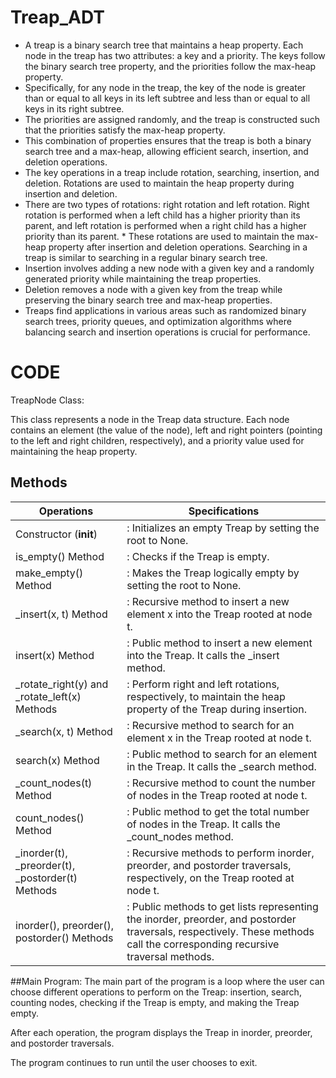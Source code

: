 # Treap_ADT

* A treap is a binary search tree that maintains a heap property. Each node in the treap has two attributes: a key and a priority. The keys follow the binary search tree property, and the priorities follow the max-heap property. 
* Specifically, for any node in the treap, the key of the node is greater than or equal to all keys in its left subtree and less than or equal to all keys in its right subtree. 
* The priorities are assigned randomly, and the treap is constructed such that the priorities satisfy the max-heap property. 
* This combination of properties ensures that the treap is both a binary search tree and a max-heap, allowing efficient search, insertion, and deletion operations.
* The key operations in a treap include rotation, searching, insertion, and deletion. Rotations are used to maintain the heap property during insertion and deletion. 
* There are two types of rotations: right rotation and left rotation. Right rotation is performed when a left child has a higher priority than its parent, and left rotation is performed when a right child has a higher priority than its parent. * These rotations are used to maintain the max-heap property after insertion and deletion operations. Searching in a treap is similar to searching in a regular binary search tree. 
* Insertion involves adding a new node with a given key and a randomly generated priority while maintaining the treap properties. 
* Deletion removes a node with a given key from the treap while preserving the binary search tree and max-heap properties. 
* Treaps find applications in various areas such as randomized binary search trees, priority queues, and optimization algorithms where balancing search and insertion operations is crucial for performance.

# CODE
TreapNode Class:

This class represents a node in the Treap data structure. Each node contains an element (the value of the node), left and right pointers (pointing to the left and right children, respectively), and a priority value used for maintaining the heap property.

## Methods
|Operations| Specifications|
|----------|---------------|
|Constructor (__init__)|: Initializes an empty Treap by setting the root to None.
|is_empty() Method|: Checks if the Treap is empty.
|make_empty() Method|: Makes the Treap logically empty by setting the root to None.
|_insert(x, t) Method|: Recursive method to insert a new element x into the Treap rooted at node t.
|insert(x) Method|: Public method to insert a new element into the Treap. It calls the _insert method.
|_rotate_right(y) and _rotate_left(x) Methods|: Perform right and left rotations, respectively, to maintain the heap property of the Treap during insertion.
|_search(x, t) Method|: Recursive method to search for an element x in the Treap rooted at node t.
|search(x) Method|: Public method to search for an element in the Treap. It calls the _search method.
|_count_nodes(t) Method|: Recursive method to count the number of nodes in the Treap rooted at node t.
|count_nodes() Method|: Public method to get the total number of nodes in the Treap. It calls the _count_nodes method.
|_inorder(t), _preorder(t), _postorder(t) Methods|: Recursive methods to perform inorder, preorder, and postorder traversals, respectively, on the Treap rooted at node t.
|inorder(), preorder(), postorder() Methods|: Public methods to get lists representing the inorder, preorder, and postorder traversals, respectively. These methods call the corresponding recursive traversal methods.

##Main Program:
The main part of the program is a loop where the user can choose different operations to perform on the Treap: insertion, search, counting nodes, checking if the Treap is empty, and making the Treap empty.

After each operation, the program displays the Treap in inorder, preorder, and postorder traversals.

The program continues to run until the user chooses to exit.

